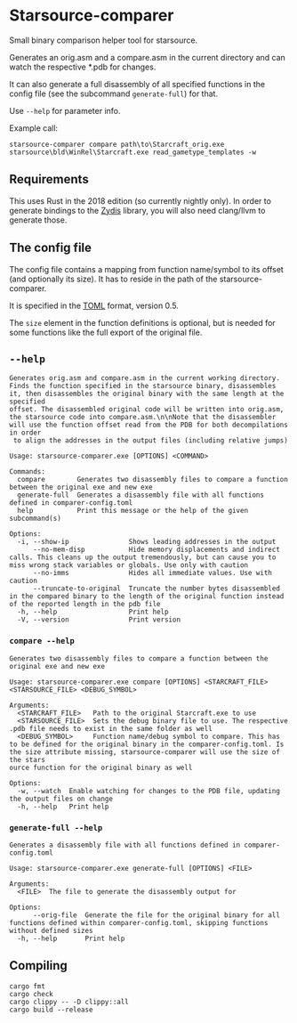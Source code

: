 # Starsource-comparer

Small binary comparison helper tool for starsource.

Generates an orig.asm and a compare.asm in the current directory and can watch the respective *.pdb for changes.

It can also generate a full disassembly of all specified functions in the config file (see the subcommand `generate-full`) for that.

Use `--help` for parameter info.

Example call:

```plain
starsource-comparer compare path\to\Starcraft_orig.exe starsource\bld\WinRel\Starcraft.exe read_gametype_templates -w
```

## Requirements

This uses Rust in the 2018 edition (so currently nightly only). In order to generate bindings to the [Zydis](https://github.com/zyantific/zydis-rs) library, you will also need clang/llvm to generate those.

## The config file

The config file contains a mapping from function name/symbol to its offset (and optionally its size).
It has to reside in the path of the starsource-comparer.

It is specified in the [TOML](https://github.com/toml-lang/toml) format, version 0.5.

The `size` element in the function definitions is optional, but is needed for some functions like the full export
of the original file.

## `--help`

```plain
Generates orig.asm and compare.asm in the current working directory. Finds the function specified in the starsource binary, disassembles it, then disassembles the original binary with the same length at the specified
offset. The disassembled original code will be written into orig.asm, the starsource code into compare.asm.\n\nNote that the disassembler will use the function offset read from the PDB for both decompilations in order
 to align the addresses in the output files (including relative jumps)

Usage: starsource-comparer.exe [OPTIONS] <COMMAND>

Commands:
  compare        Generates two disassembly files to compare a function between the original exe and new exe
  generate-full  Generates a disassembly file with all functions defined in comparer-config.toml
  help           Print this message or the help of the given subcommand(s)

Options:
  -i, --show-ip               Shows leading addresses in the output
      --no-mem-disp           Hide memory displacements and indirect calls. This cleans up the output tremendously, but can cause you to miss wrong stack variables or globals. Use only with caution
      --no-imms               Hides all immediate values. Use with caution
      --truncate-to-original  Truncate the number bytes disassembled in the compared binary to the length of the original function instead of the reported length in the pdb file
  -h, --help                  Print help
  -V, --version               Print version
```

### `compare --help`

```plain
Generates two disassembly files to compare a function between the original exe and new exe

Usage: starsource-comparer.exe compare [OPTIONS] <STARCRAFT_FILE> <STARSOURCE_FILE> <DEBUG_SYMBOL>

Arguments:
  <STARCRAFT_FILE>   Path to the original Starcraft.exe to use
  <STARSOURCE_FILE>  Sets the debug binary file to use. The respective .pdb file needs to exist in the same folder as well
  <DEBUG_SYMBOL>     Function name/debug symbol to compare. This has to be defined for the original binary in the comparer-config.toml. Is the size attribute missing, starsource-comparer will use the size of the stars
ource function for the original binary as well

Options:
  -w, --watch  Enable watching for changes to the PDB file, updating the output files on change
  -h, --help   Print help
```

### `generate-full --help`

```plain
Generates a disassembly file with all functions defined in comparer-config.toml

Usage: starsource-comparer.exe generate-full [OPTIONS] <FILE>

Arguments:
  <FILE>  The file to generate the disassembly output for

Options:
      --orig-file  Generate the file for the original binary for all functions defined within comparer-config.toml, skipping functions without defined sizes
  -h, --help       Print help
```


## Compiling
```
cargo fmt
cargo check
cargo clippy -- -D clippy::all
cargo build --release
```


